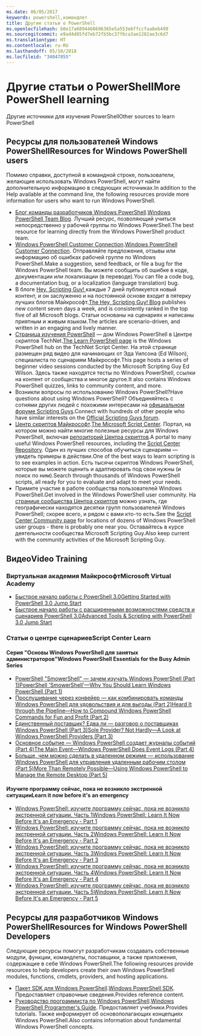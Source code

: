 ```yaml
---
ms.date: 06/05/2017
keywords: powershell,командлет
title: Другие статьи о PowerShell
ms.openlocfilehash: b0e17a6894468696365e5a553e6ffccfaa8eb499
ms.sourcegitcommit: e9ad4d85fd7eb72fb5bc37f6ca3ae1282ae3c6d7
ms.translationtype: HT
ms.contentlocale: ru-RU
ms.lasthandoff: 05/10/2018
ms.locfileid: "34047855"
---
```

# <a name="more-powershell-learning"></a><span data-ttu-id="b2f42-103">Другие статьи о PowerShell</span><span class="sxs-lookup"><span data-stu-id="b2f42-103">More PowerShell learning</span></span>

<span data-ttu-id="b2f42-104">Другие источники для изучения PowerShell</span><span class="sxs-lookup"><span data-stu-id="b2f42-104">Other sources to learn PowerShell</span></span>

## <a name="resources-for-windows-powershell-users"></a><span data-ttu-id="b2f42-105">Ресурсы для пользователей Windows PowerShell</span><span class="sxs-lookup"><span data-stu-id="b2f42-105">Resources for Windows PowerShell users</span></span>

<span data-ttu-id="b2f42-106">Помимо справки, доступной в командной строке, пользователи, желающие использовать Windows PowerShell, могут найти дополнительную информацию в следующих источниках.</span><span class="sxs-lookup"><span data-stu-id="b2f42-106">In addition to the Help available at the command line, the following resources provide more information for users who want to run Windows PowerShell.</span></span>

- <span data-ttu-id="b2f42-107">[Блог команды разработчиков Windows PowerShell](http://blogs.msdn.com/b/powershell/).</span><span class="sxs-lookup"><span data-stu-id="b2f42-107">[Windows PowerShell Team Blog](http://blogs.msdn.com/b/powershell/).</span></span> <span data-ttu-id="b2f42-108">Лучший ресурс, позволяющий учиться непосредственно у рабочей группы по Windows PowerShell.</span><span class="sxs-lookup"><span data-stu-id="b2f42-108">The best resource for learning directly from the Windows PowerShell product team.</span></span>
- <span data-ttu-id="b2f42-109">[Windows PowerShell Customer Connection](http://Connect.Microsoft.com/PowerShell).</span><span class="sxs-lookup"><span data-stu-id="b2f42-109">[Windows PowerShell Customer Connection](http://Connect.Microsoft.com/PowerShell).</span></span> <span data-ttu-id="b2f42-110">Отправляйте предложения, отзывы или информацию об ошибках рабочей группе по Windows PowerShell.</span><span class="sxs-lookup"><span data-stu-id="b2f42-110">Make a suggestion, send feedback, or file a bug for the Windows PowerShell team.</span></span> <span data-ttu-id="b2f42-111">Вы можете сообщить об ошибке в коде, документации или локализации (в переводе).</span><span class="sxs-lookup"><span data-stu-id="b2f42-111">You can file a code bug, a documentation bug, or a localization (language translation) bug.</span></span>
- <span data-ttu-id="b2f42-112">В блоге [Hey, Scripting Guy! ](https://blogs.technet.microsoft.com/heyscriptingguy/) каждые 7 дней публикуется новый контент, и он заслуженно и на постоянной основе входит в пятерку лучших блогов Майкрософт.</span><span class="sxs-lookup"><span data-stu-id="b2f42-112">[The Hey, Scripting Guy! Blog](https://blogs.technet.microsoft.com/heyscriptingguy/) publishes new content seven days a week, and is consistently ranked in the top five of all Microsoft blogs.</span></span> <span data-ttu-id="b2f42-113">Статьи основаны на сценариях и написаны приятным и живым языком.</span><span class="sxs-lookup"><span data-stu-id="b2f42-113">The articles are scenario-driven, and written in an engaging and lively manner.</span></span>
- <span data-ttu-id="b2f42-114">[Страница изучения PowerShell](https://blogs.technet.microsoft.com/heyscriptingguy/2015/01/04/weekend-scripter-the-best-ways-to-learn-powershell/) — дом Windows PowerShell в Центре скриптов TechNet.</span><span class="sxs-lookup"><span data-stu-id="b2f42-114">[The Learn PowerShell page](https://blogs.technet.microsoft.com/heyscriptingguy/2015/01/04/weekend-scripter-the-best-ways-to-learn-powershell/) is the Windows PowerShell hub on the TechNet Script Center.</span></span> <span data-ttu-id="b2f42-115">На этой странице размещен ряд видео для начинающих от Эда Уилсона (Ed Wilson), специалиста по сценариям Майкрософт.</span><span class="sxs-lookup"><span data-stu-id="b2f42-115">This page hosts a series of beginner video sessions conducted by the Microsoft Scripting Guy Ed Wilson.</span></span> <span data-ttu-id="b2f42-116">Здесь также находятся тесты по Windows PowerShell, ссылки на контент от сообщества и многое другое.</span><span class="sxs-lookup"><span data-stu-id="b2f42-116">It also contains Windows PowerShell quizzes, links to community content, and more.</span></span>
- <span data-ttu-id="b2f42-117">Возникли вопросы по использованию Windows PowerShell?</span><span class="sxs-lookup"><span data-stu-id="b2f42-117">Have questions about using Windows PowerShell?</span></span> <span data-ttu-id="b2f42-118">Объединяйтесь с сотнями других людей с похожими интересами на [официальном форуме Scripting Guys](http://social.technet.microsoft.com/forums/itcg/threads/).</span><span class="sxs-lookup"><span data-stu-id="b2f42-118">Connect with hundreds of other people who have similar interests on the [Official Scripting Guys forum](http://social.technet.microsoft.com/forums/itcg/threads/).</span></span>
- <span data-ttu-id="b2f42-119">[Центр скриптов Майкрософт](https://technet.microsoft.com/scriptcenter).</span><span class="sxs-lookup"><span data-stu-id="b2f42-119">[The Microsoft Script Center](https://technet.microsoft.com/scriptcenter).</span></span> <span data-ttu-id="b2f42-120">Портал, на котором можно найти многие полезные ресурсы для Windows PowerShell, включая [репозиторий Центра скриптов](http://gallery.technet.microsoft.com/scriptcenter/).</span><span class="sxs-lookup"><span data-stu-id="b2f42-120">A portal to many useful Windows PowerShell resources, including the [Script Center Repository](http://gallery.technet.microsoft.com/scriptcenter/).</span></span> <span data-ttu-id="b2f42-121">Один из лучших способов обучиться сценариям — увидеть примеры в действии.</span><span class="sxs-lookup"><span data-stu-id="b2f42-121">One of the best ways to learn scripting is to see examples in action.</span></span> <span data-ttu-id="b2f42-122">Есть тысячи скриптов Windows PowerShell, которые вы можете оценить и адаптировать под свои нужны (и поиск по ним).</span><span class="sxs-lookup"><span data-stu-id="b2f42-122">Search through thousands of Windows PowerShell scripts, all ready for you to evaluate and adapt to meet your needs.</span></span>
- <span data-ttu-id="b2f42-123">Примите участие в работе сообщества пользователей Windows PowerShell.</span><span class="sxs-lookup"><span data-stu-id="b2f42-123">Get involved in the Windows PowerShell user community.</span></span> <span data-ttu-id="b2f42-124">На [странице сообщества Центра скриптов](https://technet.microsoft.com/scriptcenter/hh182567.aspx) можно узнать, где географически находятся десятки групп пользователей Windows PowerShell; скорее всего, и рядом с вами кто-то есть.</span><span class="sxs-lookup"><span data-stu-id="b2f42-124">See the [Script Center Community page](https://technet.microsoft.com/scriptcenter/hh182567.aspx) for locations of dozens of Windows PowerShell user groups - there is probably one near you.</span></span> <span data-ttu-id="b2f42-125">Оставайтесь в курсе деятельности сообщества Microsoft Scripting Guy.</span><span class="sxs-lookup"><span data-stu-id="b2f42-125">Also keep current with the community activities of the Microsoft Scripting Guy.</span></span>

## <a name="video-training"></a><span data-ttu-id="b2f42-126">Видео</span><span class="sxs-lookup"><span data-stu-id="b2f42-126">Video Training</span></span>

### <a name="microsoft-virtual-academy"></a><span data-ttu-id="b2f42-127">Виртуальная академия Майкрософт</span><span class="sxs-lookup"><span data-stu-id="b2f42-127">Microsoft Virtual Academy</span></span>
- [<span data-ttu-id="b2f42-128">Быстрое начало работы с PowerShell 3.0</span><span class="sxs-lookup"><span data-stu-id="b2f42-128">Getting Started with PowerShell 3.0 Jump Start</span></span>](https://mva.microsoft.com/en-US/training-courses/getting-started-with-powershell-30-jump-start-8276)
- [<span data-ttu-id="b2f42-129">Быстрое начало работы с расширенными возможностями средств и сценариев PowerShell 3.0</span><span class="sxs-lookup"><span data-stu-id="b2f42-129">Advanced Tools & Scripting with PowerShell 3.0 Jump Start</span></span>](https://mva.microsoft.com/en-US/training-courses/advanced-tools-scripting-with-powershell-30-jump-start-8231)

### <a name="script-center-learn"></a><span data-ttu-id="b2f42-130">Статьи о центре сценариев</span><span class="sxs-lookup"><span data-stu-id="b2f42-130">Script Center Learn</span></span>
#### <a name="windows-powershell-essentials-for-the-busy-admin-series"></a><span data-ttu-id="b2f42-131">Серия "Основы Windows PowerShell для занятых администраторов"</span><span class="sxs-lookup"><span data-stu-id="b2f42-131">Windows PowerShell Essentials for the Busy Admin Series</span></span>
- [<span data-ttu-id="b2f42-132">PowerShell "SmowerShell" — зачем изучать Windows PowerShell &#40;Part 1&#41;</span><span class="sxs-lookup"><span data-stu-id="b2f42-132">PowerShell 'SmowerShell'—Why You Should Learn Windows PowerShell &#40;Part 1&#41;</span></span>](http://dlbmodigital.microsoft.com/webcasts/wmv/23976_Dnl_L.wmv)
- [<span data-ttu-id="b2f42-133">Прослушивание через конвейер — как комбинировать команды Windows PowerShell для удовольствия и для выгоды &#40;Part 2&#41;</span><span class="sxs-lookup"><span data-stu-id="b2f42-133">Heard It through the Pipeline—How to Compound Windows PowerShell Commands for Fun and Profit &#40;Part 2&#41;</span></span>](http://dlbmodigital.microsoft.com/webcasts/wmv/23977_Dnl_L.wmv)
- [<span data-ttu-id="b2f42-134">Единственный поставщик? Едва ли — разговор о поставщиках Windows PowerShell &#40;Part 3&#41;</span><span class="sxs-lookup"><span data-stu-id="b2f42-134">Sole Provider? Not Hardly—A Look at Windows PowerShell Providers &#40;Part 3&#41;</span></span>](http://dlbmodigital.microsoft.com/webcasts/wmv/23978_Dnl_L.wmv)
- [<span data-ttu-id="b2f42-135">Основное событие — Windows PowerShell создает журналы событий &#40;Part 4&#41;</span><span class="sxs-lookup"><span data-stu-id="b2f42-135">The Main Event—Windows PowerShell Does Event Logs &#40;Part 4&#41;</span></span>](http://dlbmodigital.microsoft.com/webcasts/wmv/23979_Dnl_L.wmv)
- [<span data-ttu-id="b2f42-136">Больше, чем можно сделать в удаленном режиме — использование Windows PowerShell для управления удаленным рабочим столом &#40;Part 5&#41;</span><span class="sxs-lookup"><span data-stu-id="b2f42-136">More Than Remotely Possible—Using Windows PowerShell to Manage the Remote Desktop &#40;Part 5&#41;</span></span>](http://dlbmodigital.microsoft.com/webcasts/wmv/23980_Dnl_L.wmv)

#### <a name="learn-it-now-before-its-an-emergency"></a><span data-ttu-id="b2f42-137">Изучите программу сейчас, пока не возникло экстренной ситуации</span><span class="sxs-lookup"><span data-stu-id="b2f42-137">Learn it now before it's an emergency</span></span>
- [<span data-ttu-id="b2f42-138">Windows PowerShell: изучите программу сейчас, пока не возникло экстренной ситуации. Часть 1</span><span class="sxs-lookup"><span data-stu-id="b2f42-138">Windows PowerShell: Learn It Now Before It's an Emergency - Part 1</span></span>](http://dlbmodigital.microsoft.com/webcasts/wmv/1032481530_Dnl_L.wmv)
- [<span data-ttu-id="b2f42-139">Windows PowerShell: изучите программу сейчас, пока не возникло экстренной ситуации. Часть 2</span><span class="sxs-lookup"><span data-stu-id="b2f42-139">Windows PowerShell: Learn It Now Before It's an Emergency - Part 2</span></span>](http://dlbmodigital.microsoft.com/webcasts/wmv/1032481542_Dnl_L.wmv)
- [<span data-ttu-id="b2f42-140">Windows PowerShell: изучите программу сейчас, пока не возникло экстренной ситуации. Часть 3</span><span class="sxs-lookup"><span data-stu-id="b2f42-140">Windows PowerShell: Learn It Now Before It's an Emergency - Part 3</span></span>](http://dlbmodigital.microsoft.com/webcasts/wmv/1032481548_Dnl_L.wmv)
- [<span data-ttu-id="b2f42-141">Windows PowerShell: изучите программу сейчас, пока не возникло экстренной ситуации. Часть 4</span><span class="sxs-lookup"><span data-stu-id="b2f42-141">Windows PowerShell: Learn It Now Before It's an Emergency - Part 4</span></span>](http://dlbmodigital.microsoft.com/webcasts/wmv/1032481552_Dnl_L.wmv)
- [<span data-ttu-id="b2f42-142">Windows PowerShell: изучите программу сейчас, пока не возникло экстренной ситуации. Часть 5</span><span class="sxs-lookup"><span data-stu-id="b2f42-142">Windows PowerShell: Learn It Now Before It's an Emergency - Part 5</span></span>](http://dlbmodigital.microsoft.com/webcasts/wmv/1032481554_Dnl_L.wmv)

## <a name="resources-for-windows-powershell-developers"></a><span data-ttu-id="b2f42-143">Ресурсы для разработчиков Windows PowerShell</span><span class="sxs-lookup"><span data-stu-id="b2f42-143">Resources for Windows PowerShell Developers</span></span>

<span data-ttu-id="b2f42-144">Следующие ресурсы помогут разработчикам создавать собственные модули, функции, командлеты, поставщики, а также приложения, содержащие в себе Windows PowerShell.</span><span class="sxs-lookup"><span data-stu-id="b2f42-144">The following resources provide resources to help developers create their own Windows PowerShell modules, functions, cmdlets, providers, and hosting applications.</span></span>

- <span data-ttu-id="b2f42-145">[Пакет SDK для Windows PowerShell](http://go.microsoft.com/fwlink/p/?LinkID=89595).</span><span class="sxs-lookup"><span data-stu-id="b2f42-145">[Windows PowerShell SDK](http://go.microsoft.com/fwlink/p/?LinkID=89595).</span></span> <span data-ttu-id="b2f42-146">Предоставляет справочные сведения.</span><span class="sxs-lookup"><span data-stu-id="b2f42-146">Provides reference content.</span></span>
- <span data-ttu-id="b2f42-147">[Руководство программиста по Windows PowerShell](http://go.microsoft.com/fwlink/p/?LinkID=89596).</span><span class="sxs-lookup"><span data-stu-id="b2f42-147">[Windows PowerShell Programmer's Guide](http://go.microsoft.com/fwlink/p/?LinkID=89596).</span></span> <span data-ttu-id="b2f42-148">Предоставляет учебники.</span><span class="sxs-lookup"><span data-stu-id="b2f42-148">Provides tutorials.</span></span> <span data-ttu-id="b2f42-149">Также информирует об основополагающих концепциях Windows PowerShell.</span><span class="sxs-lookup"><span data-stu-id="b2f42-149">Also contains information about fundamental Windows PowerShell concepts.</span></span>
